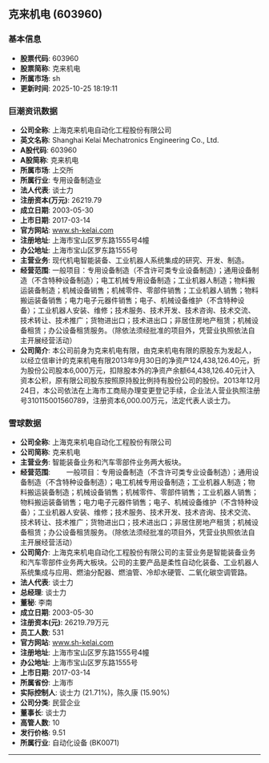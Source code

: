 ## 克来机电 (603960)

### 基本信息

- **股票代码**: 603960
- **股票简称**: 克来机电
- **所属市场**: sh
- **更新时间**: 2025-10-25 18:19:11

### 巨潮资讯数据

- **公司全称**: 上海克来机电自动化工程股份有限公司
- **英文名称**: Shanghai Kelai Mechatronics Engineering Co., Ltd.
- **A股代码**: 603960
- **A股简称**: 克来机电
- **所属市场**: 上交所
- **所属行业**: 专用设备制造业
- **法人代表**: 谈士力
- **注册资本(万元)**: 26219.79
- **成立日期**: 2003-05-30
- **上市日期**: 2017-03-14
- **官方网站**: www.sh-kelai.com
- **注册地址**: 上海市宝山区罗东路1555号4幢
- **办公地址**: 上海市宝山区罗东路1555号
- **主营业务**: 现代机电智能装备、工业机器人系统集成的研究、开发、制造。
- **经营范围**: 一般项目：专用设备制造（不含许可类专业设备制造）；通用设备制造（不含特种设备制造）；电工机械专用设备制造；工业机器人制造；物料搬运装备制造；机械设备销售；机械零件、零部件销售；工业机器人销售；物料搬运装备销售；电力电子元器件销售；电子、机械设备维护（不含特种设备）；工业机器人安装、维修；技术服务、技术开发、技术咨询、技术交流、技术转让、技术推广；货物进出口；技术进出口；非居住房地产租赁；机械设备租赁；办公设备租赁服务。（除依法须经批准的项目外，凭营业执照依法自主开展经营活动）
- **公司简介**: 本公司前身为克来机电有限，由克来机电有限的原股东为发起人，以经立信审计的克来机电有限2013年9月30日的净资产124,438,126.40元，折为股份公司股本6,000万元，扣除股本外的净资产余额64,438,126.40元计入资本公积，原有限公司股东按照原持股比例持有股份公司的股份。2013年12月24日，本公司依法在上海市工商局办理变更登记手续，企业法人营业执照注册号310115001560789，注册资本6,000.00万元，法定代表人谈士力。

### 雪球数据

- **公司全称**: 上海克来机电自动化工程股份有限公司
- **公司简称**: 克来机电
- **主营业务**: 智能装备业务和汽车零部件业务两大板块。
- **经营范围**: 　　一般项目：专用设备制造（不含许可类专业设备制造）；通用设备制造（不含特种设备制造）；电工机械专用设备制造；工业机器人制造；物料搬运装备制造；机械设备销售；机械零件、零部件销售；工业机器人销售；物料搬运装备销售；电力电子元器件销售；电子、机械设备维护（不含特种设备）；工业机器人安装、维修；技术服务、技术开发、技术咨询、技术交流、技术转让、技术推广；货物进出口；技术进出口；非居住房地产租赁；机械设备租赁；办公设备租赁服务。（除依法须经批准的项目外，凭营业执照依法自主开展经营活动）
- **公司简介**: 上海克来机电自动化工程股份有限公司的主营业务是智能装备业务和汽车零部件业务两大板块。公司的主要产品是柔性自动化装备、工业机器人系统集成与应用、燃油分配器、燃油管、冷却水硬管、二氧化碳空调管路。
- **法人代表**: 谈士力
- **总经理**: 谈士力
- **董秘**: 李南
- **成立日期**: 2003-05-30
- **注册资本(元)**: 26219.79万元
- **员工人数**: 531
- **官方网站**: www.sh-kelai.com
- **注册地址**: 上海市宝山区罗东路1555号4幢
- **办公地址**: 上海市宝山区罗东路1555号
- **上市日期**: 2017-03-14
- **所属省份**: 上海市
- **实际控制人**: 谈士力 (21.71%)，陈久康 (15.90%)
- **公司分类**: 民营企业
- **董事长**: 谈士力
- **高管人数**: 10
- **发行价格**: 9.51
- **所属行业**: 自动化设备 (BK0071)

---